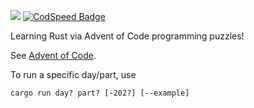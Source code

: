![](https://img.shields.io/badge/stars%20⭐-30-yellow)
[![CodSpeed Badge](https://img.shields.io/endpoint?url=https://codspeed.io/badge.json)](https://codspeed.io/plesak/advent-of-code)

Learning Rust via Advent of Code programming puzzles!

See [Advent of Code](https://adventofcode.com/).

To run a specific day/part, use

`cargo run day? part? [-202?] [--example]`
